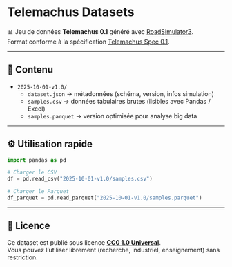 

# Telemachus Datasets

📊 Jeu de données **Telemachus 0.1** généré avec [RoadSimulator3](https://github.com/SebE585/RoadSimulator3).  
Format conforme à la spécification [Telemachus Spec 0.1](https://github.com/telemachus3/telemachus-spec).

---

## 📂 Contenu

- `2025-10-01-v1.0/`
  - `dataset.json` → métadonnées (schéma, version, infos simulation)
  - `samples.csv` → données tabulaires brutes (lisibles avec Pandas / Excel)
  - `samples.parquet` → version optimisée pour analyse big data

---

## ⚙️ Utilisation rapide

```python
import pandas as pd

# Charger le CSV
df = pd.read_csv("2025-10-01-v1.0/samples.csv")

# Charger le Parquet
df_parquet = pd.read_parquet("2025-10-01-v1.0/samples.parquet")
```

---

## 📜 Licence

Ce dataset est publié sous licence **[CC0 1.0 Universal](LICENSE)**.  
Vous pouvez l’utiliser librement (recherche, industriel, enseignement) sans restriction.